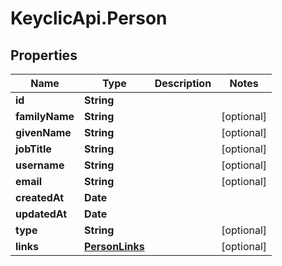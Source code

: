 # KeyclicApi.Person

## Properties
Name | Type | Description | Notes
------------ | ------------- | ------------- | -------------
**id** | **String** |  | 
**familyName** | **String** |  | [optional] 
**givenName** | **String** |  | [optional] 
**jobTitle** | **String** |  | [optional] 
**username** | **String** |  | [optional] 
**email** | **String** |  | [optional] 
**createdAt** | **Date** |  | 
**updatedAt** | **Date** |  | 
**type** | **String** |  | [optional] 
**links** | [**PersonLinks**](PersonLinks.md) |  | [optional] 


